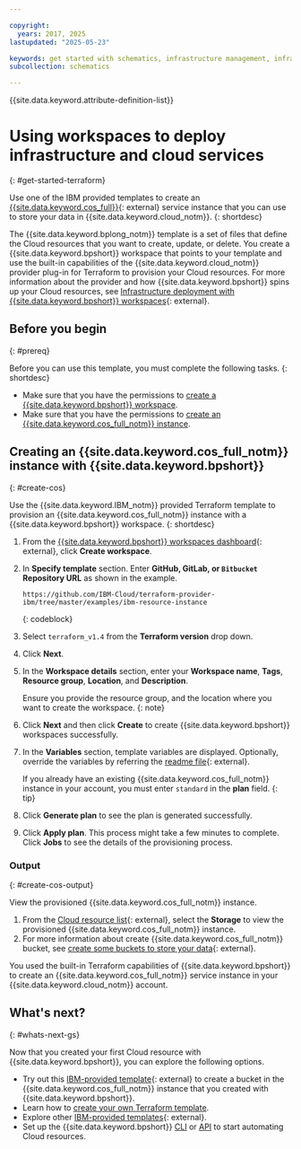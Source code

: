 ```yaml
---

copyright:
  years: 2017, 2025
lastupdated: "2025-05-23"

keywords: get started with schematics, infrastructure management, infrastructure as code, iac, schematics cloud environment, schematics infrastructure, schematics terraform, terraform provider
subcollection: schematics

---
```


{{site.data.keyword.attribute-definition-list}}

# Using workspaces to deploy infrastructure and cloud services
{: #get-started-terraform}

Use one of the IBM provided templates to create an [{{site.data.keyword.cos_full}}](/docs/cloud-object-storage?topic=cloud-object-storage-about-cloud-object-storage){: external} service instance that you can use to store your data in {{site.data.keyword.cloud_notm}}.
{: shortdesc}

The {{site.data.keyword.bplong_notm}} template is a set of files that define the Cloud resources that you want to create, update, or delete. You create a {{site.data.keyword.bpshort}} workspace that points to your template and use the built-in capabilities of the {{site.data.keyword.cloud_notm}} provider plug-in for Terraform to provision your Cloud resources. For more information about the provider and how {{site.data.keyword.bpshort}} spins up your Cloud resources, see [Infrastructure deployment with {{site.data.keyword.bpshort}} workspaces](/docs/schematics?topic=schematics-how-it-works#how-to-workspaces){: external}.

## Before you begin
{: #prereq}

Before you can use this template, you must complete the following tasks.
{: shortdesc}

- Make sure that you have the permissions to [create a {{site.data.keyword.bpshort}} workspace](/docs/schematics?topic=schematics-access#access-roles). 
- Make sure that you have the permissions to [create an {{site.data.keyword.cos_full_notm}} instance](/docs/cloud-object-storage?topic=cloud-object-storage-fgac-iam-access-conditions).

## Creating an {{site.data.keyword.cos_full_notm}} instance with {{site.data.keyword.bpshort}}
{: #create-cos}

Use the {{site.data.keyword.IBM_notm}} provided Terraform template to provision an {{site.data.keyword.cos_full_notm}} instance with a {{site.data.keyword.bpshort}} workspace.
{: shortdesc}

1. From the [{{site.data.keyword.bpshort}} workspaces dashboard](https://cloud.ibm.com/automation/schematics/terraform){: external}, click **Create workspace**.
2. In **Specify template** section. Enter **GitHub, GitLab, or `Bitbucket` Repository URL** as shown in the example.

    ```text
    https://github.com/IBM-Cloud/terraform-provider-ibm/tree/master/examples/ibm-resource-instance
    ```
    {: codeblock}

3. Select `terraform_v1.4` from the **Terraform version** drop down.
4. Click **Next**.
5. In the **Workspace details** section, enter your **Workspace name**, **Tags**, **Resource group**, **Location**, and **Description**.

    Ensure you provide the resource group, and the location where you want to create the workspace.
    {: note}

6. Click **Next** and then click **Create** to create {{site.data.keyword.bpshort}} workspaces successfully.
7. In the **Variables** section, template variables are displayed. Optionally, override the variables by referring the [readme file](https://github.com/IBM-Cloud/terraform-provider-ibm/tree/master/examples/ibm-resource-instance){: external}.

    If you already have an existing {{site.data.keyword.cos_full_notm}} instance in your account, you must enter `standard` in the **plan** field.
    {: tip}

8. Click **Generate plan** to see the plan is generated successfully.
9. Click **Apply plan**. This process might take a few minutes to complete. Click **Jobs** to see the details of the provisioning process.

### Output
{: #create-cos-output}

View the provisioned {{site.data.keyword.cos_full_notm}} instance.

1. From the [Cloud resource list](https://cloud.ibm.com/resources){: external}, select the **Storage** to view the provisioned {{site.data.keyword.cos_full_notm}} instance.
2. For more information about create {{site.data.keyword.cos_full_notm}} bucket, see [create some buckets to store your data](/docs/cloud-object-storage?topic=cloud-object-storage-getting-started-cloud-object-storage#gs-create-buckets){: external}.

You used the built-in Terraform capabilities of {{site.data.keyword.bpshort}} to create an {{site.data.keyword.cos_full_notm}} service instance in your {{site.data.keyword.cloud_notm}} account.

## What's next? 
{: #whats-next-gs}

Now that you created your first Cloud resource with {{site.data.keyword.bpshort}}, you can explore the following options.

- Try out this [IBM-provided template](https://github.com/IBM-Cloud/terraform-provider-ibm/tree/master/examples/ibm-cos-bucket){: external} to create a bucket in the {{site.data.keyword.cos_full_notm}} instance that you created with {{site.data.keyword.bpshort}}.
- Learn how to [create your own Terraform template](/docs/schematics?topic=schematics-create-tf-config).
- Explore other [IBM-provided templates](https://github.com/IBM-Cloud/terraform-provider-ibm/tree/master/examples){: external}.
- Set up the {{site.data.keyword.bpshort}} [CLI](/docs/schematics?topic=schematics-setup-cli) or [API](/docs/schematics?topic=schematics-setup-api) to start automating Cloud resources.
